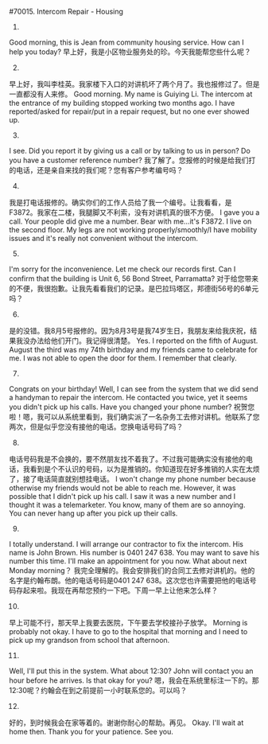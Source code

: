 #70015. Intercom Repair - Housing

1.
Good morning, this is Jean from community housing service. How can I help you today?
早上好，我是小区物业服务处的珍。今天我能帮您些什么呢？

2.
早上好，我叫李桂英。我家楼下入口的对讲机坏了两个月了。我也报修过了。但是一直都没有人来修。
Good morning. My name is Guiying Li. The intercom at the entrance of my building stopped working two months ago. I have reported/asked for repair/put in a repair request, but no one ever showed up.

3.
I see. Did you report it by giving us a call or by talking to us in person? Do you have a customer reference number?
我了解了。您报修的时候是给我们打的电话，还是亲自来找的我们呢？您有客户参考编号吗？

4.
我是打电话报修的。确实你们的工作人员给了我一个编号。让我看看，是F3872。我家在二楼，我腿脚又不利索，没有对讲机真的很不方便。
I gave you a call. Your people did give me a number. Bear with me…it's F3872. I live on the second floor. My legs are not working properly/smoothly/I have mobility issues and it's really not convenient without the intercom.

5.
I'm sorry for the inconvenience. Let me check our records first. Can I confirm that the building is Unit 6, 56 Bond Street, Parramatta?
对于给您带来的不便，我很抱歉。让我先看看我们的记录。是巴拉玛塔区，邦德街56号的6单元吗？

6.
是的没错。我8月5号报修的。因为8月3号是我74岁生日，我朋友来给我庆祝，结果我没办法给他们开门。我记得很清楚。
Yes. I reported on the fifth of August. August the third was my 74th birthday and my friends came to celebrate for me. I was not able to open the door for them. I remember that clearly.

7.
Congrats on your birthday! Well, I can see from the system that we did send a handyman to repair the intercom. He contacted you twice, yet it seems you didn't pick up his calls. Have you changed your phone number?
祝贺您啦！嗯，我可以从系统里看到，我们确实派了一名杂务工去修对讲机。他联系了您两次，但是似乎您没有接他的电话。您换电话号码了吗？

8.
电话号码我是不会换的，要不然朋友找不着我了。不过我可能确实没有接他的电话，我看到是个不认识的号码，以为是推销的。你知道现在好多推销的人实在太烦了，接了电话简直就别想挂电话。
I won't change my phone number because otherwise my friends would not be able to reach me. However, it was possible that I didn't pick up his call. I saw it was a new number and I thought it was a telemarketer. You know, many of them are so annoying. You can never hang up after you pick up their calls.

9.
I totally understand. I will arrange our contractor to fix the intercom. His name is John Brown. His number is 0401 247 638. You may want to save his number this time. I'll make an appointment for you now. What about next Monday morning？
我完全理解的。我会安排我们的合同工去修对讲机的。他的名字是约翰布朗。他的电话号码是0401 247 638。这次您也许需要把他的电话号码存起来啦。我现在再帮您预约一下吧。下周一早上让他来怎么样？

10.
早上可能不行，那天早上我要去医院，下午要去学校接孙子放学。
Morning is probably not okay. I have to go to the hospital that morning and I need to pick up my grandson from school that afternoon.

11.
Well, I'll put this in the system. What about 12:30? John will contact you an hour before he arrives. Is that okay for you?
嗯，我会在系统里标注一下的。那12:30呢？约翰会在到之前提前一小时联系您的。可以吗？

12.
好的，到时候我会在家等着的。谢谢你耐心的帮助。再见。
Okay. I'll wait at home then. Thank you for your patience. See you.